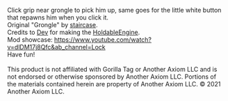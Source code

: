 Click grip near grongle to pick him up, same goes for the little white button that repawns him when you click it. <br>
Original "Grongle" by [staircase](https://www.youtube.com/channel/UCiKLNO0uNmn9hB_-Ec3h6_Q). <br>
Credits to [Dev](https://github.com/developer9998) for making the [HoldableEngine](https://github.com/developer9998/DevHoldableEngine). <br>
Mod showcase: https://www.youtube.com/watch?v=dlDM17j8Qfc&ab_channel=Lock <br>
Have fun! <br>
<br>
This product is not affiliated with Gorilla Tag or Another Axiom LLC and is not endorsed or otherwise sponsored by Another Axiom LLC. Portions of the materials contained herein are property of Another Axiom LLC. © 2021 Another Axiom LLC.
